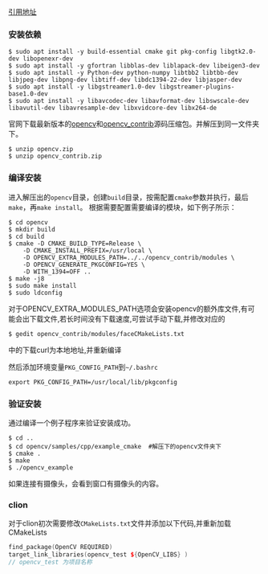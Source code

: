 [引用地址](https://www.linuxidc.com/Linux/2019-05/158419.htm)

### 安装依赖 ###

```shell
$ sudo apt install -y build-essential cmake git pkg-config libgtk2.0-dev libopenexr-dev 
$ sudo apt install -y gfortran libblas-dev liblapack-dev libeigen3-dev 
$ sudo apt install -y Python-dev python-numpy libtbb2 libtbb-dev libjpeg-dev libpng-dev libtiff-dev libdc1394-22-dev libjasper-dev 
$ sudo apt install -y libgstreamer1.0-dev libgstreamer-plugins-base1.0-dev
$ sudo apt install -y libavcodec-dev libavformat-dev libswscale-dev libavutil-dev libavresample-dev libxvidcore-dev libx264-de
```

官网下载最新版本的[opencv](https://github.com/opencv/opencv/archive/4.0.1.zip)和[opencv_contrib](https://github.com/opencv/opencv_contrib/archive/4.0.1.zip)源码压缩包。并解压到同一文件夹下。

```
$ unzip opencv.zip
$ unzip opencv_contrib.zip
```

### 编译安装 

进入解压出的`opencv`目录，创建`build`目录，按需配置`cmake`参数并执行，最后`make`，再`make install`。
根据需要配置需要编译的模块，如下例子所示：

```shell
$ cd opencv
$ mkdir build
$ cd build
$ cmake -D CMAKE_BUILD_TYPE=Release \
    -D CMAKE_INSTALL_PREFIX=/usr/local \
    -D OPENCV_EXTRA_MODULES_PATH=../../opencv_contrib/modules \
    -D OPENCV_GENERATE_PKGCONFIG=YES \
    -D WITH_1394=OFF ..
$ make -j8
$ sudo make install
$ sudo ldconfig
```

对于OPENCV_EXTRA_MODULES_PATH选项会安装opencv的额外库文件,有可能会出下载文件,若长时间没有下载速度,可尝试手动下载,并修改对应的

```   shell
$ gedit opencv_contrib/modules/faceCMakeLists.txt
```

中的下载curl为本地地址,并重新编译



然后添加环境变量`PKG_CONFIG_PATH`到`~/.bashrc`

```shell
export PKG_CONFIG_PATH=/usr/local/lib/pkgconfig
```

### 验证安装

通过编译一个例子程序来验证安装成功。

```shell
$ cd ..
$ cd opencv/samples/cpp/example_cmake  #解压下的opencv文件夹下
$ cmake .
$ make
$ ./opencv_example
```

如果连接有摄像头，会看到窗口有摄像头的内容。



### clion

对于clion初次需要修改`CMakeLists.txt`文件并添加以下代码,并重新加载CMakeLists

```c++
find_package(OpenCV REQUIRED)
target_link_libraries(opencv_test ${OpenCV_LIBS} )
// opencv_test 为项目名称
```